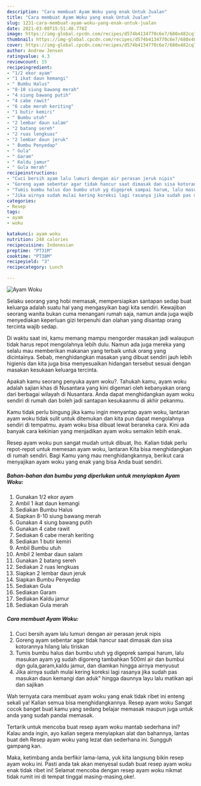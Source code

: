 ```yaml
---
description: "Cara membuat Ayam Woku yang enak Untuk Jualan"
title: "Cara membuat Ayam Woku yang enak Untuk Jualan"
slug: 1231-cara-membuat-ayam-woku-yang-enak-untuk-jualan
date: 2021-03-08T15:51:48.778Z
image: https://img-global.cpcdn.com/recipes/d574b4134770c6e7/680x482cq70/ayam-woku-foto-resep-utama.jpg
thumbnail: https://img-global.cpcdn.com/recipes/d574b4134770c6e7/680x482cq70/ayam-woku-foto-resep-utama.jpg
cover: https://img-global.cpcdn.com/recipes/d574b4134770c6e7/680x482cq70/ayam-woku-foto-resep-utama.jpg
author: Andrew Jensen
ratingvalue: 4.3
reviewcount: 15
recipeingredient:
- "1/2 ekor ayam"
- "1 ikat daun kemangi"
- " Bumbu Halus"
- "8-10 siung bawang merah"
- "4 siung bawang putih"
- "4 cabe rawit"
- "6 cabe merah keriting"
- "1 butir kemiri"
- " Bumbu utuh"
- "2 lembar daun salam"
- "2 batang sereh"
- "2 ruas lengkuas"
- "2 lembar daun jeruk"
- " Bumbu Penyedap"
- " Gula"
- " Garam"
- " Kaldu jamur"
- " Gula merah"
recipeinstructions:
- "Cuci bersih ayam lalu lumuri dengan air perasan jeruk nipis"
- "Goreng ayam sebentar agar tidak hancur saat dimasak dan sisa kotorannya hilang lalu tiriskan"
- "Tumis bumbu halus dan bumbu utuh yg digeprek sampai harum, lalu masukan ayam yg sudah digoreng tambahkan 500ml air dan bumbui dgn gula,garam,kaldu jamur, dan diamkan hingga airnya menyusut"
- "Jika airnya sudah mulai kering koreksi lagi rasanya jika sudah pas masukan daun kemangi dan aduk&#34; hingga daunnya layu lalu matikan api dan sajikan"
categories:
- Resep
tags:
- ayam
- woku

katakunci: ayam woku 
nutrition: 248 calories
recipecuisine: Indonesian
preptime: "PT31M"
cooktime: "PT38M"
recipeyield: "3"
recipecategory: Lunch

---
```



![Ayam Woku](https://img-global.cpcdn.com/recipes/d574b4134770c6e7/680x482cq70/ayam-woku-foto-resep-utama.jpg)

Selaku seorang yang hobi memasak, mempersiapkan santapan sedap buat keluarga adalah suatu hal yang mengasyikan bagi kita sendiri. Kewajiban seorang  wanita bukan cuma menangani rumah saja, namun anda juga wajib menyediakan keperluan gizi terpenuhi dan olahan yang disantap orang tercinta wajib sedap.

Di waktu  saat ini, kamu memang mampu mengorder masakan jadi walaupun tidak harus repot mengolahnya lebih dulu. Namun ada juga mereka yang selalu mau memberikan makanan yang terbaik untuk orang yang dicintainya. Sebab, menghidangkan masakan yang dibuat sendiri jauh lebih higienis dan kita juga bisa menyesuaikan hidangan tersebut sesuai dengan masakan kesukaan keluarga tercinta. 



Apakah kamu seorang penyuka ayam woku?. Tahukah kamu, ayam woku adalah sajian khas di Nusantara yang kini digemari oleh kebanyakan orang dari berbagai wilayah di Nusantara. Anda dapat menghidangkan ayam woku sendiri di rumah dan boleh jadi santapan kesukaanmu di akhir pekanmu.

Kamu tidak perlu bingung jika kamu ingin menyantap ayam woku, lantaran ayam woku tidak sulit untuk ditemukan dan kita pun dapat mengolahnya sendiri di tempatmu. ayam woku bisa dibuat lewat beraneka cara. Kini ada banyak cara kekinian yang menjadikan ayam woku semakin lebih enak.

Resep ayam woku pun sangat mudah untuk dibuat, lho. Kalian tidak perlu repot-repot untuk memesan ayam woku, lantaran Kita bisa menghidangkan di rumah sendiri. Bagi Kamu yang mau menghidangkannya, berikut cara menyajikan ayam woku yang enak yang bisa Anda buat sendiri.

<!--inarticleads1-->

##### Bahan-bahan dan bumbu yang diperlukan untuk menyiapkan Ayam Woku:

1. Gunakan 1/2 ekor ayam
1. Ambil 1 ikat daun kemangi
1. Sediakan  Bumbu Halus
1. Siapkan 8-10 siung bawang merah
1. Gunakan 4 siung bawang putih
1. Gunakan 4 cabe rawit
1. Sediakan 6 cabe merah keriting
1. Sediakan 1 butir kemiri
1. Ambil  Bumbu utuh
1. Ambil 2 lembar daun salam
1. Gunakan 2 batang sereh
1. Sediakan 2 ruas lengkuas
1. Siapkan 2 lembar daun jeruk
1. Siapkan  Bumbu Penyedap
1. Sediakan  Gula
1. Sediakan  Garam
1. Sediakan  Kaldu jamur
1. Sediakan  Gula merah




<!--inarticleads2-->

##### Cara membuat Ayam Woku:

1. Cuci bersih ayam lalu lumuri dengan air perasan jeruk nipis
1. Goreng ayam sebentar agar tidak hancur saat dimasak dan sisa kotorannya hilang lalu tiriskan
1. Tumis bumbu halus dan bumbu utuh yg digeprek sampai harum, lalu masukan ayam yg sudah digoreng tambahkan 500ml air dan bumbui dgn gula,garam,kaldu jamur, dan diamkan hingga airnya menyusut
1. Jika airnya sudah mulai kering koreksi lagi rasanya jika sudah pas masukan daun kemangi dan aduk&#34; hingga daunnya layu lalu matikan api dan sajikan




Wah ternyata cara membuat ayam woku yang enak tidak ribet ini enteng sekali ya! Kalian semua bisa menghidangkannya. Resep ayam woku Sangat cocok banget buat kamu yang sedang belajar memasak maupun juga untuk anda yang sudah pandai memasak.

Tertarik untuk mencoba buat resep ayam woku mantab sederhana ini? Kalau anda ingin, ayo kalian segera menyiapkan alat dan bahannya, lantas buat deh Resep ayam woku yang lezat dan sederhana ini. Sungguh gampang kan. 

Maka, ketimbang anda berfikir lama-lama, yuk kita langsung bikin resep ayam woku ini. Pasti anda tak akan menyesal sudah buat resep ayam woku enak tidak ribet ini! Selamat mencoba dengan resep ayam woku nikmat tidak rumit ini di tempat tinggal masing-masing,oke!.

